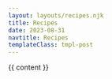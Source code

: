 ```yaml
---
layout: layouts/recipes.njk
title: Recipes
date: 2023-08-31
navtitle: Recipes
templateClass: tmpl-post
---
```


{{ content }}
